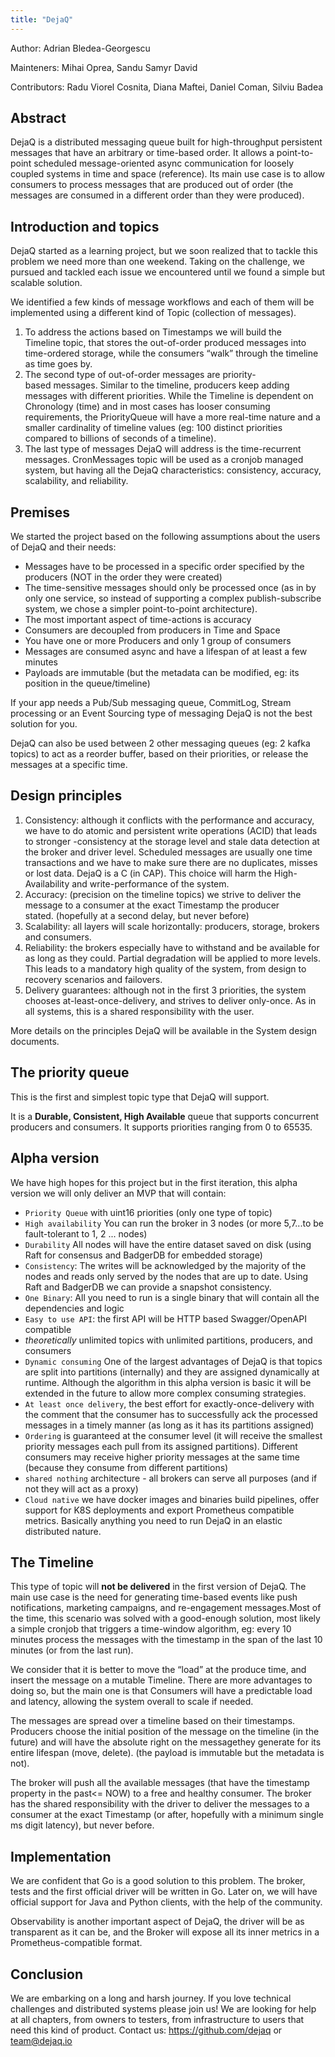 ```yaml
---
title: "DejaQ"
---
```


Author: Adrian Bledea-Georgescu

Mainteners: Mihai Oprea, Sandu Samyr David

Contributors: Radu Viorel Cosnita, Diana Maftei, Daniel Coman, Silviu Badea

Abstract
--------

DejaQ is a distributed messaging queue built for high-throughput persistent messages that have an arbitrary or time-based order. It allows a point-to-point scheduled message-oriented async communication for loosely coupled systems in time and space (reference). Its main use case is to allow consumers to process messages that are produced out of order (the messages are consumed in a different order than they were produced).

Introduction and topics
-----------------------

DejaQ started as a learning project, but we soon realized that to tackle this problem we need more than one weekend. Taking on the challenge, we pursued and tackled each issue we encountered until we found a simple but scalable solution.

We identified a few kinds of message workflows and each of them will be implemented using a different kind of Topic (collection of messages).

1.  To address the actions based on Timestamps we will build the Timeline topic, that stores the out-of-order produced messages into time-ordered storage, while the consumers “walk” through the timeline as time goes by.
2.  The second type of out-of-order messages are priority-based messages. Similar to the timeline, producers keep adding messages with different priorities. While the Timeline is dependent on Chronology (time) and in most cases has looser consuming requirements, the PriorityQueue will have a more real-time nature and a smaller cardinality of timeline values (eg: 100 distinct priorities compared to billions of seconds of a timeline).
3.  The last type of messages DejaQ will address is the time-recurrent messages. CronMessages topic will be used as a cronjob managed system, but having all the DejaQ characteristics: consistency, accuracy, scalability, and reliability.

Premises
--------

We started the project based on the following assumptions about the users of DejaQ and their needs:

*   Messages have to be processed in a specific order specified by the producers (NOT in the order they were created)
*   The time-sensitive messages should only be processed once (as in by only one service, so instead of supporting a complex publish-subscribe system, we chose a simpler point-to-point architecture).
*   The most important aspect of time-actions is accuracy
*   Consumers are decoupled from producers in Time and Space
*   You have one or more Producers and only 1 group of consumers
*   Messages are consumed async and have a lifespan of at least a few minutes
*   Payloads are immutable (but the metadata can be modified, eg: its position in the queue/timeline)

If your app needs a Pub/Sub messaging queue, CommitLog, Stream processing or an Event Sourcing type of messaging DejaQ is not the best solution for you.

DejaQ can also be used between 2 other messaging queues (eg: 2 kafka topics) to act as a reorder buffer, based on their priorities, or release the messages at a specific time.

Design principles
-----------------

1.  Consistency: although it conflicts with the performance and accuracy, we have to do atomic and persistent write operations (ACID) that leads to stronger -consistency at the storage level and stale data detection at the broker and driver level. Scheduled messages are usually one time transactions and we have to make sure there are no duplicates, misses or lost data. DejaQ is a C (in CAP). This choice will harm the High-Availability and write-performance of the system.
2.  Accuracy: (precision on the timeline topics) we strive to deliver the message to a consumer at the exact Timestamp the producer stated. (hopefully at a second delay, but never before)
3.  Scalability: all layers will scale horizontally: producers, storage, brokers and consumers.
4.  Reliability: the brokers especially have to withstand and be available for as long as they could. Partial degradation will be applied to more levels. This leads to a mandatory high quality of the system, from design to recovery scenarios and failovers.
5.  Delivery guarantees: although not in the first 3 priorities, the system chooses at-least-once-delivery, and strives to deliver only-once. As in all systems, this is a shared responsibility with the user.

More details on the principles DejaQ will be available in the System design documents.

The priority queue
------------

This is the first and simplest topic type that DejaQ will support.

It is a **Durable, Consistent, High Available** queue that supports concurrent producers and consumers. It supports priorities ranging from 0 to 65535.

Alpha version
------------

We have high hopes for this project but in the first iteration, this alpha version we will only deliver an MVP that will contain:

* `Priority Queue` with uint16 priorities (only one type of topic)
* `High availability` You can run the broker in 3 nodes (or more 5,7...to be fault-tolerant to 1, 2 ... nodes)
* `Durability` All nodes will have the entire dataset saved on disk (using Raft for consensus and BadgerDB for embedded storage)
* `Consistency`: The writes will be acknowledged by the majority of the nodes and reads only served by the nodes that are up to date. Using Raft and BadgerDB we can provide a snapshot consistency.
* `One Binary`: All you need to run is a single binary that will contain all the dependencies and logic
* `Easy to use API`: the first API will be HTTP based Swagger/OpenAPI compatible
* _theoretically_ unlimited topics with unlimited partitions, producers, and consumers
* `Dynamic consuming` One of the largest advantages of DejaQ is that topics are split into partitions (internally) and they are assigned dynamically at runtime. Although the algorithm in this alpha version is basic it will be extended in the future to allow more complex consuming strategies.
* `At least once delivery`, the best effort for exactly-once-delivery with the comment that the consumer has to successfully ack the processed messages in a timely manner (as long as it has its partitions assigned)
* `Ordering` is guaranteed at the consumer level (it will receive the smallest priority messages each pull from its assigned partitions). Different consumers may receive higher priority messages at the same time (because they consume from different partitions)
* `shared nothing` architecture - all brokers can serve all purposes (and if not they will act as a proxy)
* `Cloud native` we have docker images and binaries build pipelines, offer support for K8S deployments and export Prometheus compatible metrics. Basically anything you need to run DejaQ in an elastic distributed nature.


The Timeline
------------

This type of topic will **not be delivered** in the first version of DejaQ.
The main use case is the need for generating time-based events like push notifications, marketing campaigns, and re-engagement messages.Most of the time, this scenario was solved with a good-enough solution, most likely a simple cronjob that triggers a time-window algorithm, eg: every 10 minutes process the messages with the timestamp in the span of the last 10 minutes (or from the last run).

We consider that it is better to move the “load” at the produce time, and insert the message on a mutable Timeline. There are more advantages to doing so, but the main one is that Consumers will have a predictable load and latency, allowing the system overall to scale if needed.

The messages are spread over a timeline based on their timestamps. Producers choose the initial position of the message on the timeline (in the future) and will have the absolute right on the messagethey generate for its entire lifespan (move, delete). (the payload is immutable but the metadata is not).

The broker will push all the available messages (that have the timestamp property in the past<= NOW) to a free and healthy consumer. The broker has the shared responsibility with the driver to deliver the messages to a consumer at the exact Timestamp (or after, hopefully with a minimum single ms digit latency), but never before.


Implementation
--------------

We are confident that Go is a good solution to this problem. The broker, tests and the first official driver will be written in Go. Later on, we will have official support for Java and Python clients, with the help of the community.

Observability is another important aspect of DejaQ, the driver will be as transparent as it can be, and the Broker will expose all its inner metrics in a Prometheus\-compatible format.

Conclusion
----------

We are embarking on a long and harsh journey. If you love technical challenges and distributed systems please join us! We are looking for help at all chapters, from owners to testers, from infrastructure to users that need this kind of product.
Contact us: https://github.com/dejaq or team@dejaq.io


